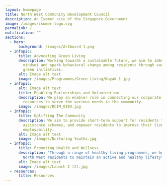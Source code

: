 ```yaml
---
layout: homepage
title: North West Community Development Council
description: An Isomer site of the Singapore Government
image: /images/isomer-logo.svg
permalink: /
notification: ""
sections:
  - hero:
      background: /images/Artboard 1.png
  - infopic:
      title: Advocating Green Living
      description: Working towards a sustainable future, we aim to imbue a green
        mindset and spark behavioral change among residents through various
        green initiatives.
      alt: Image alt text
      image: /images/Programmes/Green Living/Kayak 1.jpg
  - infopic:
      alt: Image alt text
      title: Enabling Partnerships and Volunteerism
      description: We play an enabler role in connecting our corporate partners'
        resources to serve the various needs in the community.
      image: /images/DCIM_0184.jpg
  - infopic:
      title: Uplifting The Community
      description: We aim to provide short-term support for residents through local
        assistance schemes, and empower residents to improve their lives and
        employability.
      alt: Image alt text
      image: /images/Nurturing Youths.jpg
  - infopic:
      title: Promoting Health and Wellness
      description: "Through a range of healthy living programmes, we hope for our
        North West residents to maintain an active and healthy lifestyle. "
      alt: Image alt text
      image: /images/Launch 2 (2).jpg
  - resources:
      title: Resources
---
```

